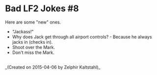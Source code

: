 # Bad LF2 Jokes \#8

Here are some "new" ones.

* "Jackass!"
* Why does Jack get through all airport controls? - Because he always jacks in (checks in).
* Shoot over the Mark.
* Don't miss the Mark.

<br>
_(Created on 2015-04-06 by Zelphir Kaltstahl)_




